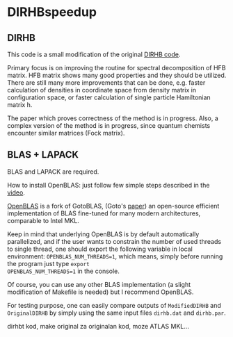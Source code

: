 # DIRHBspeedup

## DIRHB
This code is a small modification of the original [DIRHB code](https://www.sciencedirect.com/science/article/pii/S0010465514000836).

Primary focus is on improving the routine for spectral decomposition of
HFB matrix. HFB matrix shows many good properties and they should be utilized.
There are still many more improvements that can be done, e.g. faster calculation
of densities in coordinate space from density matrix in configuration space, or
faster calculation of single particle Hamiltonian matrix h.

The paper which proves correctness of the method is in progress.
Also, a complex version of the method is in progress, since quantum chemists
encounter similar matrices (Fock matrix).



## BLAS + LAPACK
BLAS and LAPACK are required.

How to install OpenBLAS: just follow few simple steps described in the [video](https://www.youtube.com/watch?v=85hm_kbwOJs).

[OpenBLAS](https://github.com/xianyi/OpenBLAS) is a fork of GotoBLAS, (Goto's [paper](https://dl.acm.org/doi/10.1145/1356052.1356053)) an open-source efficient implementation of BLAS fine-tuned for many
modern architectures, comparable to Intel MKL. 

Keep in mind that underlying OpenBLAS is by default automatically parallelized, and if the user wants to constrain the number of used threads to single thread, one should export the following variable in local environment: <code>OPENBLAS_NUM_THREADS=1</code>, which means, simply before running the program just type <code>export OPENBLAS_NUM_THREADS=1</code> in the console.

Of course, you can use any other BLAS implementation (a slight modification of Makefile is needed) but I recommend OpenBLAS.

For testing purpose, one can easily compare outputs of <code>ModifiedDIRHB</code> and <code>OriginalDIRHB</code> by simply using the same input files <code>dirhb.dat</code> and <code>dirhb.par</code>.



dirhbt kod, make original za originalan kod, moze ATLAS MKL...

